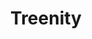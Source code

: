 ---
title: Treenity
weight: 11
image_path: /assets/images/project/Treenity1.png
description: Developed 3D Serious Game, made by processing and Leap motion. Made to raise public awareness about fire. 
---